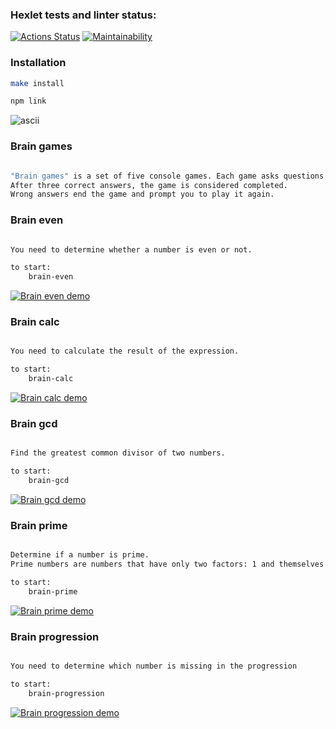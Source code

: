 ### Hexlet tests and linter status:

[![Actions Status](https://github.com/bm-Storage/frontend-project-44/actions/workflows/hexlet-check.yml/badge.svg)](https://github.com/bm-Storage/frontend-project-44/actions)
[![Maintainability](https://api.codeclimate.com/v1/badges/50575001cb1bba013b53/maintainability)](https://codeclimate.com/github/bm-Storage/frontend-project-44/maintainability)

### Installation

```bash
make install

npm link
```

![ascii](https://github.com/user-attachments/assets/b8fad339-9045-460e-ab1c-b33ab8ef3b79)

### Brain games

```bash

"Brain games" is a set of five console games. Each game asks questions that must be answered correctly.
After three correct answers, the game is considered completed.
Wrong answers end the game and prompt you to play it again.

```

### Brain even

```bash

You need to determine whether a number is even or not.

to start:
    brain-even
```

[![Brain even demo](https://asciinema.org/a/mI7IZqbO4Sa14qpgnvcq72Hsz.png)](https://asciinema.org/a/mI7IZqbO4Sa14qpgnvcq72Hsz)

### Brain calc

```bash

You need to calculate the result of the expression.

to start:
    brain-calc
```

[![Brain calc demo](https://asciinema.org/a/XSSpAJtOhNLc3AlwwZZKjiy4T.png)](https://asciinema.org/a/XSSpAJtOhNLc3AlwwZZKjiy4T)

### Brain gcd

```bash

Find the greatest common divisor of two numbers.

to start:
    brain-gcd
```

[![Brain gcd demo](https://asciinema.org/a/ACgWB271RKtM8phi1izUBfRvA.png)](https://asciinema.org/a/ACgWB271RKtM8phi1izUBfRvA)

### Brain prime

```bash

Determine if a number is prime.
Prime numbers are numbers that have only two factors: 1 and themselves.

to start:
    brain-prime
```

[![Brain prime demo](https://asciinema.org/a/J62VQB5IPf34evPeNOSDzLcbr.png)](https://asciinema.org/a/J62VQB5IPf34evPeNOSDzLcbr)

### Brain progression

```bash

You need to determine which number is missing in the progression

to start:
    brain-progression
```

[![Brain progression demo](https://asciinema.org/a/WzLJ5z6NXVBC9vDTxcrvqycNt.png)](https://asciinema.org/a/WzLJ5z6NXVBC9vDTxcrvqycNt)
